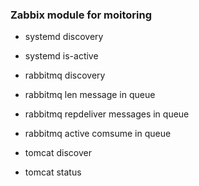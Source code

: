 ### Zabbix module for moitoring
+ systemd discovery
+ systemd is-active

+ rabbitmq discovery
+ rabbitmq len message in queue
+ rabbitmq repdeliver messages in queue
+ rabbitmq active comsume in queue

+ tomcat discover
+ tomcat status